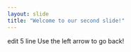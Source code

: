 ```yaml
---
layout: slide
title: "Welcome to our second slide!"
---
```

edit 5 line
Use the left arrow to go back!
